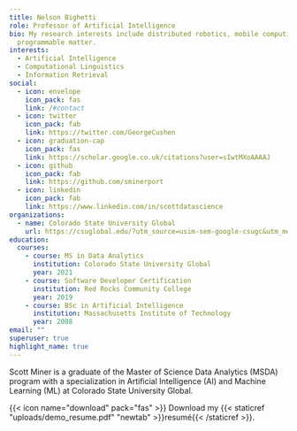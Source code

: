 ```yaml
---
title: Nelson Bighetti
role: Professor of Artificial Intelligence
bio: My research interests include distributed robotics, mobile computing and
  programmable matter.
interests:
  - Artificial Intelligence
  - Computational Linguistics
  - Information Retrieval
social:
  - icon: envelope
    icon_pack: fas
    link: /#contact
  - icon: twitter
    icon_pack: fab
    link: https://twitter.com/GeorgeCushen
  - icon: graduation-cap
    icon_pack: fas
    link: https://scholar.google.co.uk/citations?user=sIwtMXoAAAAJ
  - icon: github
    icon_pack: fab
    link: https://github.com/sminerport
  - icon: linkedin
    icon_pack: fab
    link: https://www.linkedin.com/in/scottdatascience
organizations:
  - name: Colorado State University Global
    url: https://csuglobal.edu/?utm_source=usim-sem-google-csugc&utm_medium=sem&utm_campaign=GeneralBrandedSearch&utm_content=csugc&utm_term=colorado%20state%20university%20global&mkwid=oaCChf91&group={adgroup}&campaign={campaign}&device=c&gclid=Cj0KCQjwiNSLBhCPARIsAKNS4_cd90G492jHPxoErLi4IqBghoE2mBO66yBO_O4midi0ra2UkjNbAxUaArDJEALw_wcB
education:
  courses:
    - course: MS in Data Analytics
      institution: Colorado State University Global
      year: 2021
    - course: Software Developer Certification
      institution: Red Rocks Community College
      year: 2019
    - course: BSc in Artificial Intelligence
      institution: Massachusetts Institute of Technology
      year: 2008
email: ""
superuser: true
highlight_name: true
---
```

Scott Miner is a graduate of the Master of Science Data Analytics (MSDA) program with a specialization in Artificial Intelligence (AI) and Machine Learning (ML) at Colorado State University Global.

{{< icon name="download" pack="fas" >}} Download my {{< staticref "uploads/demo_resume.pdf" "newtab" >}}resumé{{< /staticref >}}.